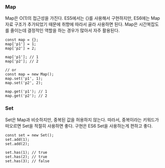 ### Map
Map은 O(1)의 접근성을 가진다. ES5에서는 {}를 사용해서 구현하지만, ES6에는 Map 자료 구조가 추가되었기 때문에 취향에 따라서 골라 사용하면 된다.
Map은 시간복잡도를 줄이는데 결정적인 역할을 하는 경우가 많아서 자주 활용된다.

```
const map = {};
map['p1'] = 1;
map['p2'] = 2;

map['p1']; // 1
map['p2']; // 2

// or 
const map = new Map();
map.set('p1', 1);
map.set('p2', 2);

map.get('p1'); // 1
map.get('p2'); // 2
```

### Set
Set은 Map과 비슷하지만, 중복된 값을 허용하지 않는다. 따라서, 중복이라는 키워드가 떠오르면 Set을 적절히 사용하면 좋다. 구현은 ES6 Set을 사용하는게 편하고 좋다.

```
const set = new Set();
set.add(1);
set.add(2);

set.has(1); // true
set.has(2); // true
set.has(3); // false
```

